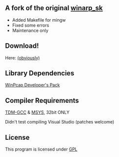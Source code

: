 ﻿## A fork of the original [winarp_sk](http://sid.rstack.org/arp-sk/)
* Added Makefile for mingw
* Fixed some errors
* Maintenance only

## Download!
Here: [(obviously)](https://github.com/Chocobo1/winarp_sk_fork/releases)

## Library Dependencies
[WinPcap Developer's Pack](http://www.winpcap.org/devel.htm)

## Compiler Requirements
[TDM-GCC](http://tdm-gcc.tdragon.net/) & [MSYS](http://www.mingw.org/wiki/MSYS), 32bit ONLY

Didn't test compiling Visual Studio (patches welcome)

## License
This program is licensed under [GPL](https://www.gnu.org/licenses/)
